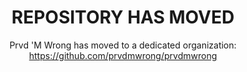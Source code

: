 <div align="center">
  
# REPOSITORY HAS MOVED

Prvd 'M Wrong has moved to a dedicated organization: https://github.com/prvdmwrong/prvdmwrong

</div>
